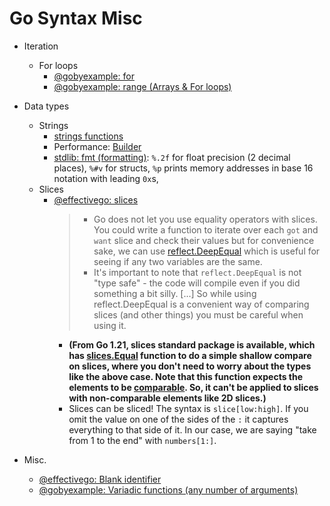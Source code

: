 # Go Syntax Misc

- Iteration
  - For loops
    - [@gobyexample: for](https://gobyexample.com/for)
    - [@gobyexample: range (Arrays & For loops)](https://gobyexample.com/range)

- Data types
  - Strings
    - [strings functions](https://pkg.go.dev/strings)
    - Performance: [Builder](https://pkg.go.dev/strings#Builder)
    - [stdlib: fmt (formatting)](https://pkg.go.dev/fmt): `%.2f` for float precision (2 decimal places), `%#v` for structs, `%p` prints memory addresses in base 16 notation with leading `0x`s,
  - Slices
    - [@effectivego: slices](https://go.dev/doc/effective_go#slices)
      > - Go does not let you use equality operators with slices. You could write a function to iterate over each `got` and `want` slice and check their values but for convenience sake, we can use [reflect.DeepEqual](https://pkg.go.dev/reflect#DeepEqual) which is useful for seeing if any two variables are the same.
      > - It's important to note that `reflect.DeepEqual` is not "type safe" - the code will compile even if you did something a bit silly. [...] So while using reflect.DeepEqual is a convenient way of comparing slices (and other things) you must be careful when using it.
      - **(From Go 1.21, slices standard package is available, which has [slices.Equal](https://pkg.go.dev/slices#Equal) function to do a simple shallow compare on slices, where you don't need to worry about the types like the above case. Note that this function expects the elements to be [comparable](https://pkg.go.dev/builtin#comparable). So, it can't be applied to slices with non-comparable elements like 2D slices.)**
      - Slices can be sliced! The syntax is `slice[low:high]`. If you omit the value on one of the sides of the `:` it captures everything to that side of it. In our case, we are saying "take from 1 to the end" with `numbers[1:]`.




- Misc.
  - [@effectivego: Blank identifier](https://go.dev/doc/effective_go#blank)
  - [@gobyexample: Variadic functions (any number of arguments)](https://gobyexample.com/variadic-functions)


